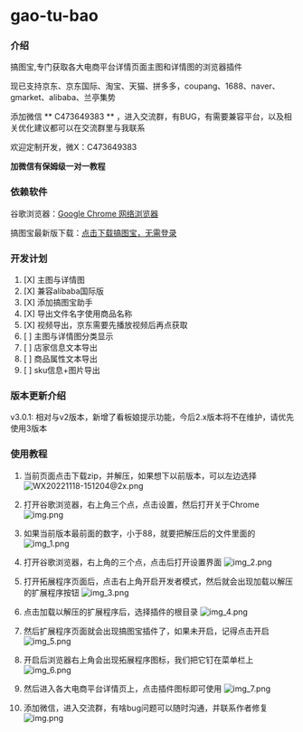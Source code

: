 # gao-tu-bao

### 介绍
搞图宝,专门获取各大电商平台详情页面主图和详情图的浏览器插件

现已支持京东、京东国际、淘宝、天猫、拼多多，coupang、1688、naver、gmarket、alibaba、兰亭集势

添加微信 ** C473649383 ** ，进入交流群，有BUG，有需要兼容平台，以及相关优化建议都可以在交流群里与我联系

欢迎定制开发，微X：C473649383

**加微信有保姆级一对一教程**

### 依赖软件
谷歌浏览器：[Google Chrome 网络浏览器](https://www.google.cn/intl/zh-CN/chrome/)

搞图宝最新版下载：[点击下载搞图宝，无需登录](https://gitee.com/cjmf/gao-tu/releases/download/3.0.2/gao-tu-v3.x.zip)

### 开发计划
1. [X] 主图与详情图
2. [X] 兼容alibaba国际版
3. [X] 添加搞图宝助手
4. [X] 导出文件名字使用商品名称
6. [X] 视频导出，京东需要先播放视频后再点获取
5. [ ] 主图与详情图分类显示
7. [ ] 店家信息文本导出
8. [ ] 商品属性文本导出
9. [ ] sku信息+图片导出


### 版本更新介绍
v3.0.1: 相对与v2版本，新增了看板娘提示功能，今后2.x版本将不在维护，请优先使用3版本

### 使用教程
1. 当前页面点击下载zip，并解压，如果想下以前版本，可以左边选择
![WX20221118-151204@2x.png](img/WX20221118-151204@2x.png)

2. 打开谷歌浏览器，右上角三个点，点击设置，然后打开关于Chrome
![img.png](img/img.png)

3. 如果当前版本最前面的数字，小于88，就要把解压后的文件里面的
![img_1.png](img/WX20221021-154028@2x.png)

4. 打开谷歌浏览器，右上角的三个点，点击后打开设置界面
![img_2.png](img/img_2.png)

5. 打开拓展程序页面后，点击右上角开启开发者模式，然后就会出现加载以解压的扩展程序按钮
![img_3.png](img/WX20221021-170936@2x.png)

6. 点击加载以解压的扩展程序后，选择插件的根目录
![img_4.png](img/img_4.png)

7. 然后扩展程序页面就会出现搞图宝插件了，如果未开启，记得点击开启
![img_5.png](img/img_5.png)

8. 开启后浏览器右上角会出现拓展程序图标，我们把它钉在菜单栏上
![img_6.png](img/img_6.png)

9. 然后进入各大电商平台详情页上，点击插件图标即可使用
![img_7.png](img/img_8.png)

10. 添加微信，进入交流群，有啥bug问题可以随时沟通，并联系作者修复
![img.png](img/wx.png)



